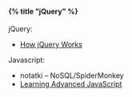 #### {% title "jQuery" %}

jQuery:

* [How jQuery Works](http://docs.jquery.com/Tutorials:How_jQuery_Works)

Javascript:

* notatki – NoSQL/SpiderMonkey
* [Learning Advanced JavaScript](http://ejohn.org/apps/learn/)
